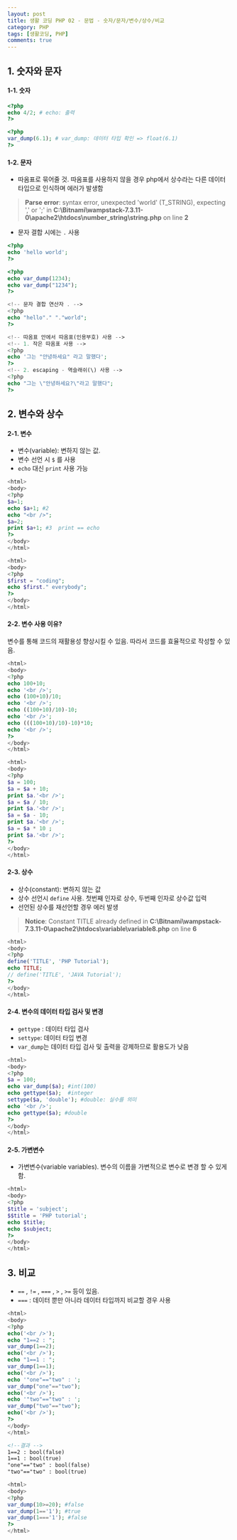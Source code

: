 ```yaml
---
layout: post
title: 생활 코딩 PHP 02 - 문법 - 숫자/문자/변수/상수/비교
category: PHP
tags: [생활코딩, PHP]
comments: true
---
```




## 1. 숫자와 문자

#### 1-1. 숫자

```php
<?php
echo 4/2; # echo: 출력
?>

<?php
var_dump(6.1); # var_dump: 데이터 타입 확인 => float(6.1)
?>
```



#### 1-2. 문자

- 따옴표로 묶어줄 것. 따옴표를 사용하지 않을 경우 php에서 상수라는 다른 데이터 타입으로 인식하며 에러가 발생함

> **Parse error**: syntax error, unexpected 'world' (T_STRING), expecting ',' or ';' in **C:\Bitnami\wampstack-7.3.11-0\apache2\htdocs\number_string\string.php** on line **2**

- 문자 결합 시에는 `.` 사용

```php
<?php
echo 'hello world';
?>

<?php
echo var_dump(1234);
echo var_dump("1234");
?>

<!-- 문자 결합 연산자 . -->
<?php
echo "hello"." "."world";
?>

<!-- 따옴표 안에서 따옴표(인용부호) 사용 -->
<!-- 1. 작은 따옴표 사용 -->
<?php
echo '그는 "안녕하세요" 라고 말했다';
?>
<!-- 2. escaping - 역슬래쉬(\) 사용 -->
<?php
echo "그는 \"안녕하세요?\"라고 말했다";
?>
```



## 2. 변수와 상수

#### 2-1. 변수

- 변수(variable): 변하지 않는 값.
- 변수 선언 시 `$` 를 사용
- `echo` 대신 `print` 사용 가능

```php
<html>
<body>
<?php
$a=1;
echo $a+1; #2
echo "<br />";
$a=2;
print $a+1; #3  print == echo
?>
</body>
</html>
```

```php
<html>
<body>
<?php
$first = "coding";
echo $first." everybody";
?>
</body>
</html>
```



#### 2-2. 변수 사용 이유?

변수를 통해 코드의 재활용성 향상시킬 수 있음.  따라서 코드를 효율적으로 작성할 수 있음.

```php
<html>
<body>
<?php
echo 100+10;
echo '<br />';
echo (100+10)/10;
echo '<br />';
echo ((100+10)/10)-10;
echo '<br />';
echo (((100+10)/10)-10)*10;
echo '<br />';
?>
</body>
</html>
```

```php
<html>
<body>
<?php
$a = 100;
$a = $a + 10;
print $a.'<br />';
$a = $a / 10;
print $a.'<br />';
$a = $a - 10;
print $a.'<br />';
$a = $a * 10 ;
print $a.'<br />';
?>
</body>
</html>
```



#### 2-3. 상수

- 상수(constant): 변하지 않는 값
- 상수 선언시 `define` 사용. 첫번째 인자로 상수, 두번째 인자로 상수값 입력
- 선언된 상수를 재선언할 경우 에러 발생

> **Notice**: Constant TITLE already defined in **C:\Bitnami\wampstack-7.3.11-0\apache2\htdocs\variable\variable8.php** on line **6**

```php
<html>
<body>
<?php
define('TITLE', 'PHP Tutorial');
echo TITLE;
// define('TITLE', 'JAVA Tutorial');
?>
</body>
</html>
```



#### 2-4. 변수의 데이터 타입 검사 및 변경

- `gettype` : 데이터 타입 검사
- `settype`: 데이터 타입 변경
- `var_dump`는 데이터 타입 검사 및 출력을 강제하므로 활용도가 낮음

```php
<html>
<body>
<?php
$a = 100;
echo var_dump($a); #int(100)
echo gettype($a);  #integer
settype($a, 'double'); #double: 실수를 의미
echo '<br />';
echo gettype($a); #double
?>
</body>
</html>
```

#### 2-5. 가변변수

- 가변변수(variable variables).  변수의 이름을 가변적으로 변수로 변경 할 수 있게 함.

```php
<html>
<body>
<?php
$title = 'subject';
$$title = 'PHP tutorial';
echo $title;
echo $subject;
?>
</body>
</html>
```



## 3. 비교

-  `==`  ,  `!=`  ,  `===` , `>` , `>=` 등이 있음.
- `===` : 데이터 뿐만 아니라 데이터 타입까지 비교할 경우 사용

```php
<html>
<body>
<?php
echo('<br />');
echo "1==2 : ";
var_dump(1==2);
echo('<br />');
echo "1==1 : ";
var_dump(1==1);
echo('<br />');
echo '"one"=="two" : ';
var_dump("one"=="two");
echo('<br />');
echo '"two"=="two" : ';
var_dump("two"=="two");
echo('<br />');
?>
</body>
</html>
```

```html
<!--결과 -->
1==2 : bool(false)
1==1 : bool(true)
"one"=="two" : bool(false)
"two"=="two" : bool(true)
```

```php
<html>
<body>
<?php
var_dump(10>=20); #false
var_dump(1=='1'); #true
var_dump(1==='1'); #false
?>
</html>
```

